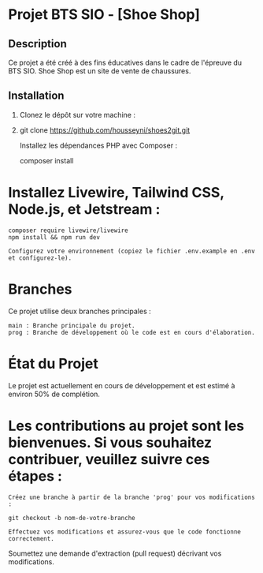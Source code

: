 # Projet BTS SIO - [Shoe Shop]

## Description

Ce projet a été créé à des fins éducatives dans le cadre de l'épreuve du BTS SIO. Shoe Shop est un site de vente de chaussures.

## Installation

1. Clonez le dépôt sur votre machine :
2. 
   git clone https://github.com/housseyni/shoes2git.git

    Installez les dépendances PHP avec Composer :

    composer install

# Installez Livewire, Tailwind CSS, Node.js, et Jetstream :
    composer require livewire/livewire
    npm install && npm run dev

    Configurez votre environnement (copiez le fichier .env.example en .env et configurez-le).

# Branches

Ce projet utilise deux branches principales :

    main : Branche principale du projet.
    prog : Branche de développement où le code est en cours d'élaboration.

# État du Projet

Le projet est actuellement en cours de développement et est estimé à environ 50% de complétion.


# Les contributions au projet sont les bienvenues. Si vous souhaitez contribuer, veuillez suivre ces étapes :

    Créez une branche à partir de la branche 'prog' pour vos modifications :

    git checkout -b nom-de-votre-branche

    Effectuez vos modifications et assurez-vous que le code fonctionne correctement.

Soumettez une demande d'extraction (pull request) décrivant vos modifications.
